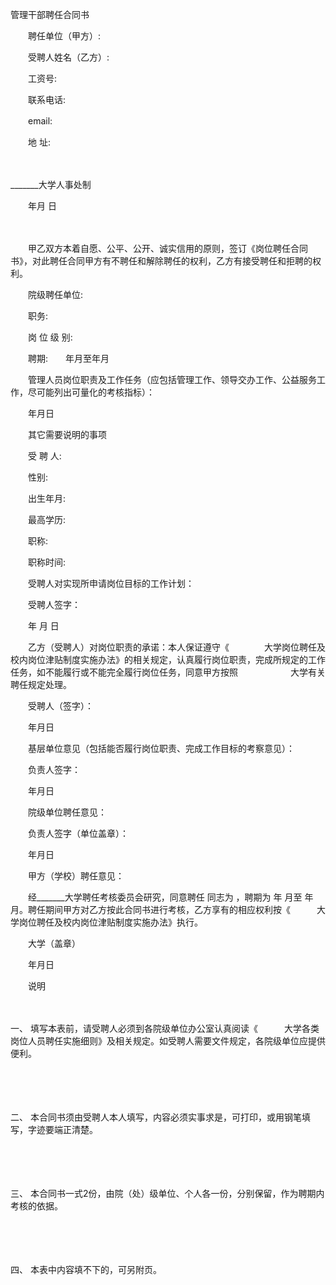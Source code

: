 



管理干部聘任合同书



 

　　聘任单位（甲方）:

　　受聘人姓名（乙方）:

　　工资号:

　　联系电话:

　　email:

　　地 址:

　　


 _______大学人事处制
 
　　年月 日
 
　　



　　甲乙双方本着自愿、公平、公开、诚实信用的原则，签订《岗位聘任合同书》，对此聘任合同甲方有不聘任和解除聘任的权利，乙方有接受聘任和拒聘的权利。　　

　　院级聘任单位:　　　　　

　　职务:　　

　　岗 位 级 别:　　　　　 

　　聘期:　　年月至年月　　

　　管理人员岗位职责及工作任务（应包括管理工作、领导交办工作、公益服务工作，尽可能列出可量化的考核指标）：　　

　　年月日　　

　　其它需要说明的事项　　

　　受 聘 人:　　　　 

　　性别:　　 

　　出生年月:　　

　　最高学历:　　　　 

　　职称:　　 

　　职称时间:　　

　　受聘人对实现所申请岗位目标的工作计划：　　

　　受聘人签字：

　　年 月 日　　

　　乙方（受聘人）对岗位职责的承诺：本人保证遵守《　　　　大学岗位聘任及校内岗位津贴制度实施办法》的相关规定，认真履行岗位职责，完成所规定的工作任务，如不能履行或不能完全履行岗位任务，同意甲方按照　　　　　　大学有关聘任规定处理。　　

　　受聘人（签字）： 

　　年月日　　

　　基层单位意见（包括能否履行岗位职责、完成工作目标的考察意见）：　　

　　负责人签字：

　　年月日　　

　　院级单位聘任意见：　　

　　负责人签字（单位盖章）：

　　年月日　　

　　甲方（学校）聘任意见： 

　　经_______大学聘任考核委员会研究，同意聘任 同志为 ，聘期为 年 月至 年 月。聘任期间甲方对乙方按此合同书进行考核，乙方享有的相应权利按《　　　大学岗位聘任及校内岗位津贴制度实施办法》执行。　　　　　　 

　　大学（盖章）　　　　　　　　　　　　　 

　　年月日　　

　　说明

　　

一、
填写本表前，请受聘人必须到各院级单位办公室认真阅读《　　　大学各类岗位人员聘任实施细则》及相关规定。如受聘人需要文件规定，各院级单位应提供便利。

　　

　　

二、
本合同书须由受聘人本人填写，内容必须实事求是，可打印，或用钢笔填写，字迹要端正清楚。

　　

　　

三、
本合同书一式2份，由院（处）级单位、个人各一份，分别保留，作为聘期内考核的依据。

　　

　　

四、
本表中内容填不下的，可另附页。